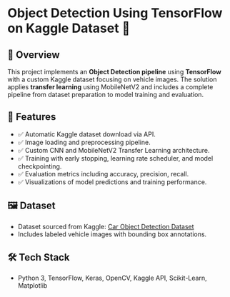 # Object Detection Using TensorFlow on Kaggle Dataset 🚗

## 📌 Overview
This project implements an **Object Detection pipeline** using **TensorFlow** with a custom Kaggle dataset focusing on vehicle images. The solution applies **transfer learning** using MobileNetV2 and includes a complete pipeline from dataset preparation to model training and evaluation.

## 🚀 Features
- ✅ Automatic Kaggle dataset download via API.
- ✅ Image loading and preprocessing pipeline.
- ✅ Custom CNN and MobileNetV2 Transfer Learning architecture.
- ✅ Training with early stopping, learning rate scheduler, and model checkpointing.
- ✅ Evaluation metrics including accuracy, precision, recall.
- ✅ Visualizations of model predictions and training performance.

## 🖼️ Dataset
- Dataset sourced from Kaggle: [Car Object Detection Dataset](https://www.kaggle.com/datasets/sshikamaru/car-object-detection)
- Includes labeled vehicle images with bounding box annotations.

## 🛠️ Tech Stack
- Python 3, TensorFlow, Keras, OpenCV, Kaggle API, Scikit-Learn, Matplotlib
